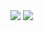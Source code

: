 <img src="https://capsule-render.vercel.app/api?type=waving&color=FFEDC9&height=110&section=header&text=RESERVATION&fontSize=40" />
<img src="https://capsule-render.vercel.app/api?type=waving&color=FFEDC9&height=110&section=footer" />


